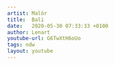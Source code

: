 ```yaml
---
artist: Malör
title:  Bali
date:   2020-05-30 07:33:33 +0100
author: Lenart
youtube-url: G6TwXtH6oUo
tags: ndw
layout: youtube
---
```

